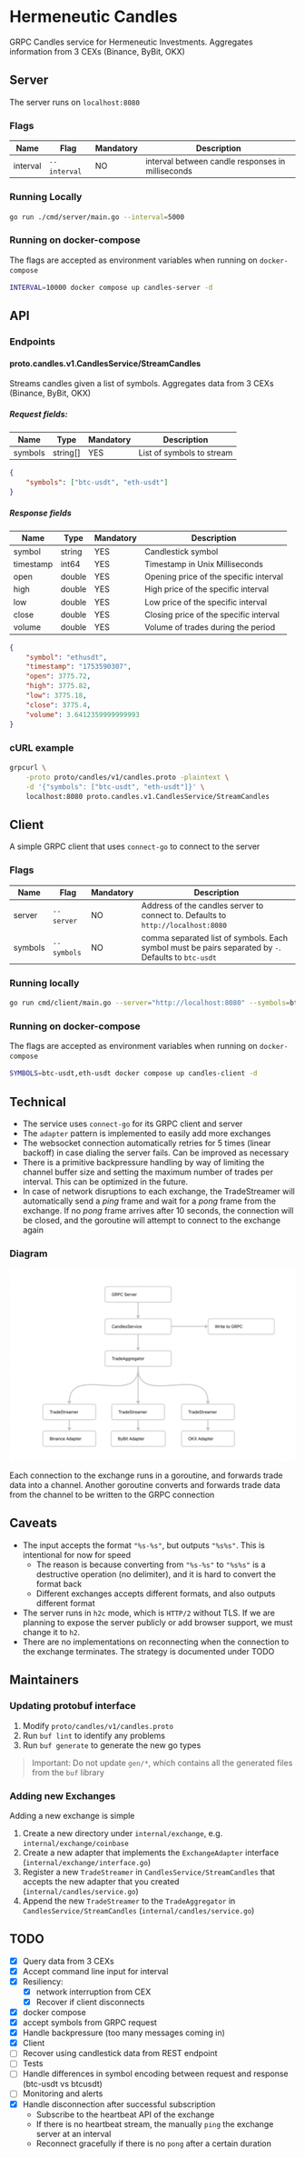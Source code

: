 # Hermeneutic Candles

GRPC Candles service for Hermeneutic Investments. Aggregates information from 3 CEXs (Binance, ByBit, OKX)

## Server

The server runs on `localhost:8080`

### Flags

| Name     | Flag         | Mandatory | Description                                       |
| -------- | ------------ | --------- | ------------------------------------------------- |
| interval | `--interval` | NO        | interval between candle responses in milliseconds |


### Running Locally

```sh
go run ./cmd/server/main.go --interval=5000
```

### Running on docker-compose

The flags are accepted as environment variables when running on `docker-compose`

```sh
INTERVAL=10000 docker compose up candles-server -d
```

## API

### Endpoints

#### proto.candles.v1.CandlesService/StreamCandles

Streams candles given a list of symbols. Aggregates data from 3 CEXs (Binance, ByBit, OKX)

##### Request fields:

| Name    | Type     | Mandatory | Description               |
| ------- | -------- | --------- | ------------------------- |
| symbols | string[] | YES       | List of symbols to stream |


```json
{
    "symbols": ["btc-usdt", "eth-usdt"]
}
```

##### Response fields

| Name      | Type   | Mandatory | Description                            |
| --------- | ------ | --------- | -------------------------------------- |
| symbol    | string | YES       | Candlestick symbol                     |
| timestamp | int64  | YES       | Timestamp in Unix Milliseconds         |
| open      | double | YES       | Opening price of the specific interval |
| high      | double | YES       | High price of the specific interval    |
| low       | double | YES       | Low price of the specific interval     |
| close     | double | YES       | Closing price of the specific interval |
| volume    | double | YES       | Volume of trades during the period     |

```json
{
    "symbol": "ethusdt",
    "timestamp": "1753590307",
    "open": 3775.72,
    "high": 3775.82,
    "low": 3775.18,
    "close": 3775.4,
    "volume": 3.6412359999999993
}
```

### cURL example

```sh
grpcurl \
    -proto proto/candles/v1/candles.proto -plaintext \
    -d '{"symbols": ["btc-usdt", "eth-usdt"]}' \
    localhost:8080 proto.candles.v1.CandlesService/StreamCandles
```

## Client

A simple GRPC client that uses `connect-go` to connect to the server

### Flags

| Name    | Flag        | Mandatory | Description                                                                                         |
| ------- | ----------- | --------- | --------------------------------------------------------------------------------------------------- |
| server  | `--server`  | NO        | Address of the candles server to connect to. Defaults to `http://localhost:8080`                    |
| symbols | `--symbols` | NO        | comma separated list of symbols. Each symbol must be pairs separated by `-`. Defaults to `btc-usdt` |

### Running locally

```sh
go run cmd/client/main.go --server="http://localhost:8080" --symbols=btc-usdt,eth-usdt
```

### Running on docker-compose

The flags are accepted as environment variables when running on `docker-compose`

```sh
SYMBOLS=btc-usdt,eth-usdt docker compose up candles-client -d
```

## Technical

- The service uses `connect-go` for its GRPC client and server
- The `adapter` pattern is implemented to easily add more exchanges
- The websocket connection automatically retries for 5 times (linear backoff) in case dialing the server fails. Can be improved as necessary
- There is a primitive backpressure handling by way of limiting the channel buffer size and setting the maximum number of trades per interval. This can be optimized in the future.
- In case of network disruptions to each exchange, the TradeStreamer will automatically send a *ping* frame and wait for a *pong* frame from the exchange. If no *pong* frame arrives after 10 seconds, the connection will be closed, and the goroutine will attempt to connect to the exchange again

### Diagram

![Diagram](docs/diagram-1.png)

Each connection to the exchange runs in a goroutine, and forwards trade data into a channel. Another goroutine converts and forwards trade data from the channel to be written to the GRPC connection

## Caveats

- The input accepts the format `"%s-%s"`, but outputs `"%s%s"`. This is intentional for now for speed
    - The reason is because converting from `"%s-%s"` to `"%s%s"` is a destructive operation (no delimiter), and it is hard to convert the format back
    - Different exchanges accepts different formats, and also outputs different format
- The server runs in `h2c` mode, which is `HTTP/2` without TLS. If we are planning to expose the server publicly or add browser support, we must change it to `h2`.
- There are no implementations on reconnecting when the connection to the exchange terminates. The strategy is documented under TODO

## Maintainers

### Updating protobuf interface

1. Modify `proto/candles/v1/candles.proto`
2. Run `buf lint` to identify any problems
3. Run `buf generate` to generate the new go types

> Important: Do not update `gen/*`, which contains all the generated files from the `buf` library

### Adding new Exchanges

Adding a new exchange is simple

1. Create a new directory under `internal/exchange`, e.g. `internal/exchange/coinbase`
2. Create a new adapter that implements the `ExchangeAdapter` interface (`internal/exchange/interface.go`)
3. Register a new `TradeStreamer` in `CandlesService/StreamCandles` that accepts the new adapter that you created (`internal/candles/service.go`)
4. Append the new `TradeStreamer` to the `TradeAggregator` in `CandlesService/StreamCandles` (`internal/candles/service.go`)

## TODO
- [x] Query data from 3 CEXs
- [x] Accept command line input for interval
- [x] Resiliency:
    - [x] network interruption from CEX
    - [x] Recover if client disconnects
- [x] docker compose
- [x] accept symbols from GRPC request
- [x] Handle backpressure (too many messages coming in)
- [x] Client
- [ ] Recover using candlestick data from REST endpoint
- [ ] Tests
- [ ] Handle differences in symbol encoding between request and response (btc-usdt vs btcusdt)
- [ ] Monitoring and alerts
- [x] Handle disconnection after successful subscription
    - Subscribe to the heartbeat API of the exchange
    - If there is no heartbeat stream, the manually `ping` the exchange server at an interval
    - Reconnect gracefully if there is no `pong` after a certain duration
